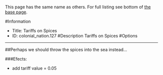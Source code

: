 This page has the same name as others. For full listing see bottom of [the base page](tariffs_on_spices.md).

#Information
 - Title: Tariffs on Spices
 - ID: colonial_nation.127
#Description
Tariffs on Spices
#Options

___
##Perhaps we should throw the spices into the sea instead...

###Efects:<ul><li>add tariff value = 0.05</li></ul>
